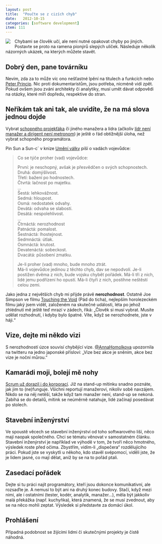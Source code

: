 ```yaml
---
layout: post
title:  "Poučte se z cizích chyb"
date:   2012-10-15
categories: [software development]
item: 111
---
```

<div style="float: left; margin: 0 1em 1em 0; text-align: center;"><a href="http://www.flickr.com/photos/bantercz/5438593175/"><img src="http://farm6.staticflickr.com/5140/5438593175_7b169da605_m.jpg" /></a></div>Chybami se člověk učí, ale není nutné opakovat chyby po jiných. Postavte se proto na ramena pionýrů slepých uliček. Následuje několik názorných ukázek, na kterých můžete stavět.
<!--more-->

<div style="clear: both"></div>

Dobrý den, pane továrníku
------

Nevím, zda za to může víc ono nešťastné lpění na titulech a funkcích nebo <a href="http://en.wikipedia.org/wiki/Peter_principle">Peter Princip</a>. Nic proti dokumentaristům, jsou potřeba, nicméně vidí zpět. Pokud ovšem jsou zváni architekty či analytiky, musí umět dávat odpovědi na otázky, které míří dopředu, respektive do stran.

Neříkám tak ani tak, ale uvidíte, že na má slova jednou dojde
------

Vybrat <a href="/item/108">schopného projekťáka</a> či jiného manažera a lídra (ačkoliv <a href="http://samueltitera.posterous.com/lidr-a-manazer-aneb-dirigent-neni-metronom">lídr není manažer a dirigent není metronom</a>) je ještě o řád obtížnější úloha, než vybrat schopného programátora.

Pin Sun a Sun-c´ v knize <a href="https://plus.google.com/107399094493317618479/posts/MvhTPzvwh9F">Umění války</a> píší o vadách vojevůdce:

> Co se týče proher (vad) vojevůdce:
> 
> První: je neschopný, avšak je přesvědčen o svých schopnostech.  
> Druhá: domýšlivost.  
> Třetí: bažení po hodnostech.  
> Čtvrtá: lačnost po majetku.  
> ...  
> Šestá: lehkovážnost.  
> Sedmá: hloupost.  
> Osmá: nedostatek odvahy.  
> Devátá: odvaha se slabostí.  
> Desátá: nespolehlivost.  
> ...  
> Čtrnáctá: nerozhodnost  
> Patnáctá: pomalost.  
> Šestnáctá: lhostejnost.  
> Sedmnáctá: útlak.  
> Osmnáctá: krutost.  
> Devatenáctá: sobeckost.  
> Dvacátá: působení zmatku.  
> 
> Je-li proher (vad) mnoho, bude mnoho ztrát.  
> Má-li vojevůdce jedinou z těchto chyb, dav se nepodvolí. Je-li postižen dvěma z nich, bude vojsku chybět pořádek. Má-li tři z nich, lidé jemu podřízení ho opustí. Má-li čtyři z nich, postihne neštěstí celou zemi.

Jako jedna z největších chyb mi přijde právě <b>nerozhodnost</b>. Ostatně Joe Simpson ve filmu <a href="http://www.csfd.cz/film/158505-pad-do-ticha/">Touching the Void</a> (Pád do ticha), nejlepším horolezeckém filmu jaký jsem viděl, založeném na skutečné události, léta po jehož zhlédnutí mě ještě teď mrazí v zádech, říká: „Člověk si musí vybrat. Musíte udělat rozhodnutí, i kdyby bylo špatné. Víte, když se nerozhodnete, jste v háji.“

Vize, dejte mi někdo vizi
------

S nerozhodností úzce souvisí chybějící vize. <a href="https://twitter.com/AnnaHomolkova/status/230243916992106496">@AnnaHomolkova</a> upozornila na twitteru na jedno japonské přísloví: „Vize bez akce je sněním, akce bez vize je noční můrou.”

Kamarádi moji, bolejí mě nohy
------

<a href="http://dilbert.com/strips/comic/2011-03-11/">Scrum už dorazil i do korporací</a>. Již na stand-up mítinku snadno poznáte, jak jim to (ne)funguje. Všichni reportují manažerovi, nikoliv sobě navzájem. Nikdo se na něj netěší, takže když tam manažer není, stand-up se nekoná. Zabíhá se do detailů, mítink se neúměrně natahuje, lidé začínají posedávat po stolech.

Stavební inženýrství
------

Ve spoustě věcech se stavební inženýrství od toho softwarového liší, něco mají naopak společného. Chci se tématu věnovat v samostatném článku. Stavební inženýrství je například ve výhodě v tom, že tvoří něco hmotného, výsledek roste před očima. Zbystřím, vidím-li „dispečera“ rozdělujícího práci.  Pokud jste se vyskytli u někoho, kdo stavěl svépomocí, viděli jste, že je lidem jasné, co mají dělat, aniž by se na to pořád ptali.

Zasedací pořádek
------

Dejte si tu práci najít programátory, kteří jsou dokonce komunikativní, ale rozsaďte je. A nemusí to být ani na druhý konec budovy. Stačí, když mezi nimi, ale i ostatními (tester, kodér, analytik, manažer...), měla být jakkoliv malá překážka (např. kuchyňka), která znamená, že se musí zvednout, aby se na něco mohli zeptat. Výsledek si představte za domácí úkol.

Prohlášení
------

Případná podobnost se žijícími lidmi či skutečnými projekty je čistě náhodná.

